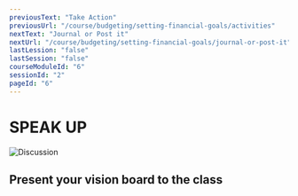```yaml
---
previousText: "Take Action"
previousUrl: "/course/budgeting/setting-financial-goals/activities"
nextText: "Journal or Post it"
nextUrl: "/course/budgeting/setting-financial-goals/journal-or-post-it"
lastLession: "false"
lastSession: "false"
courseModuleId: "6"
sessionId: "2"
pageId: "6"
---
```



# SPEAK UP
![Discussion](/assets/img/lets-talk-about-it.png)

## Present your vision board to the class
<sparkle-feed-post assignment-name="Present your vision board to the class" ></sparkle-feed-post>
